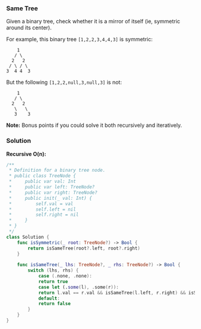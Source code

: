
### Same Tree

Given a binary tree, check whether it is a mirror of itself (ie, symmetric around its center).

For example, this binary tree `[1,2,2,3,4,4,3]` is symmetric:
```
    1
   / \
  2   2
 / \ / \
3  4 4  3
```
But the following `[1,2,2,null,3,null,3]` is not:
```
    1
   / \
  2   2
   \   \
   3    3
```

__Note:__
Bonus points if you could solve it both recursively and iteratively.

### Solution
__Recursive O(n):__
```Swift
/**
 * Definition for a binary tree node.
 * public class TreeNode {
 *     public var val: Int
 *     public var left: TreeNode?
 *     public var right: TreeNode?
 *     public init(_ val: Int) {
 *         self.val = val
 *         self.left = nil
 *         self.right = nil
 *     }
 * }
 */
class Solution {
    func isSymmetric(_ root: TreeNode?) -> Bool {
        return isSameTree(root?.left, root?.right)
    }
    
    func isSameTree(_ lhs: TreeNode?, _ rhs: TreeNode?) -> Bool {
        switch (lhs, rhs) {
            case (.none, .none):
            return true
            case let (.some(l), .some(r)):
            return l.val == r.val && isSameTree(l.left, r.right) && isSameTree(l.right, r.left)
            default:
            return false
        }
    }
}
```